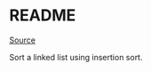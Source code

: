 # README #

[Source](https://leetcode.com/problems/insertion-sort-list/)

Sort a linked list using insertion sort.
